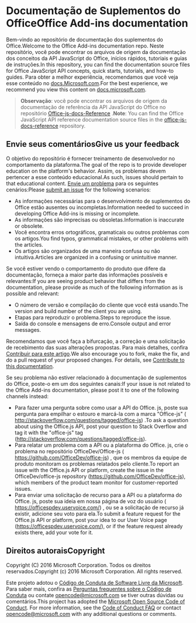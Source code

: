 # <a name="office-add-ins-documentation"></a><span data-ttu-id="463c1-101">Documentação de Suplementos do Office</span><span class="sxs-lookup"><span data-stu-id="463c1-101">Office Add-ins documentation</span></span>

<span data-ttu-id="463c1-102">Bem-vindo ao repositório de documentação dos suplementos do Office.</span><span class="sxs-lookup"><span data-stu-id="463c1-102">Welcome to the Office Add-ins documentation repo.</span></span> <span data-ttu-id="463c1-103">Neste repositório, você pode encontrar os arquivos de origem da documentação dos conceitos da API JavaScript do Office, inícios rápidos, tutoriais e guias de instruções.</span><span class="sxs-lookup"><span data-stu-id="463c1-103">In this repository, you can find the documentation source files for Office JavaScript API concepts, quick starts, tutorials, and how-to guides.</span></span> <span data-ttu-id="463c1-104">Para obter a melhor experiência, recomendamos que você veja esse conteúdo no [docs.Microsoft.com](https://docs.microsoft.com/office/dev/add-ins).</span><span class="sxs-lookup"><span data-stu-id="463c1-104">For the best experience, we recommend you view this content on [docs.microsoft.com](https://docs.microsoft.com/office/dev/add-ins).</span></span>

> <span data-ttu-id="463c1-105">**Observação**: você pode encontrar os arquivos de origem da documentação de referência da API JavaScript do Office no repositório [Office-js-docs-Reference](https://github.com/OfficeDev/office-js-docs-reference) .</span><span class="sxs-lookup"><span data-stu-id="463c1-105">**Note**: You can find the Office JavaScript API reference documentation source files in the [office-js-docs-reference](https://github.com/OfficeDev/office-js-docs-reference) repository.</span></span>

## <a name="give-us-your-feedback"></a><span data-ttu-id="463c1-106">Envie seus comentários</span><span class="sxs-lookup"><span data-stu-id="463c1-106">Give us your feedback</span></span>

<span data-ttu-id="463c1-107">O objetivo do repositório é fornecer treinamento de desenvolvedor no comportamento da plataforma.</span><span class="sxs-lookup"><span data-stu-id="463c1-107">The goal of the repo is to provide developer education on the platform's behavior.</span></span> <span data-ttu-id="463c1-108">Assim, os problemas devem pertencer a esse conteúdo educacional.</span><span class="sxs-lookup"><span data-stu-id="463c1-108">As such, issues should pertain to that educational content.</span></span> <span data-ttu-id="463c1-109">[Envie um problema](https://github.com/OfficeDev/office-js-docs-pr/issues) para os seguintes cenários:</span><span class="sxs-lookup"><span data-stu-id="463c1-109">Please [submit an issue](https://github.com/OfficeDev/office-js-docs-pr/issues) for the following scenarios:</span></span>

 - <span data-ttu-id="463c1-110">As informações necessárias para o desenvolvimento de suplementos do Office estão ausentes ou incompletas.</span><span class="sxs-lookup"><span data-stu-id="463c1-110">Information needed to succeed in developing Office Add-ins is missing or incomplete.</span></span>
 - <span data-ttu-id="463c1-111">As informações são imprecisas ou obsoletas.</span><span class="sxs-lookup"><span data-stu-id="463c1-111">Information is inaccurate or obsolete.</span></span>
 - <span data-ttu-id="463c1-112">Você encontra erros ortográficos, gramaticais ou outros problemas com os artigos.</span><span class="sxs-lookup"><span data-stu-id="463c1-112">You find typos, grammatical mistakes, or other problems with the articles.</span></span>
 - <span data-ttu-id="463c1-113">Os artigos são organizados de uma maneira confusa ou não intuitiva.</span><span class="sxs-lookup"><span data-stu-id="463c1-113">Articles are organized in a confusing or unintuitive manner.</span></span>
 
<span data-ttu-id="463c1-114">Se você estiver vendo o comportamento do produto que difere da documentação, forneça a maior parte das informações possíveis e relevantes:</span><span class="sxs-lookup"><span data-stu-id="463c1-114">If you are seeing product behavior that differs from the documentation, please provide as much of the following information as is possible and relevant:</span></span>

 - <span data-ttu-id="463c1-115">O número de versão e compilação do cliente que você está usando.</span><span class="sxs-lookup"><span data-stu-id="463c1-115">The version and build number of the client you are using.</span></span>
 - <span data-ttu-id="463c1-116">Etapas para reproduzir o problema.</span><span class="sxs-lookup"><span data-stu-id="463c1-116">Steps to reproduce the issue.</span></span>
 - <span data-ttu-id="463c1-117">Saída do console e mensagens de erro.</span><span class="sxs-lookup"><span data-stu-id="463c1-117">Console output and error messages.</span></span>
 
<span data-ttu-id="463c1-p103">Recomendamos que você faça a bifurcação, a correção e uma solicitação de recebimento das suas alterações propostas. Para mais detalhes, confira [Contribuir para este artigo](Contributing.md).</span><span class="sxs-lookup"><span data-stu-id="463c1-p103">We also encourage you to fork, make the fix, and do a pull request of your proposed changes. For details, see [Contribute to this documentation](Contributing.md).</span></span> 

<span data-ttu-id="463c1-120">Se seu problema não estiver relacionado à documentação de suplementos do Office, poste-o em um dos seguintes canais:</span><span class="sxs-lookup"><span data-stu-id="463c1-120">If your issue is not related to the Office Add-ins documentation, please post it to one of the following channels instead:</span></span>

 - <span data-ttu-id="463c1-121">Para fazer uma pergunta sobre como usar a API do Office. js, poste sua pergunta para empilhar o estouro e marcá-la com a marca "Office-js" ( http://stackoverflow.com/questions/tagged/office-js) .</span><span class="sxs-lookup"><span data-stu-id="463c1-121">To ask a question about using the Office.js API, post your question to Stack Overflow and tag it with the "office-js" tag (http://stackoverflow.com/questions/tagged/office-js).</span></span>
 - <span data-ttu-id="463c1-122">Para relatar um problema com a API ou a plataforma do Office. js, crie o problema no repositório OfficeDev/Office-js ( https://github.com/OfficeDev/office-js) , que os membros da equipe de produto monitoram os problemas relatados pelo cliente.</span><span class="sxs-lookup"><span data-stu-id="463c1-122">To report an issue with the Office.js API or platform, create the issue in the OfficeDev/office-js repository (https://github.com/OfficeDev/office-js), which members of the product team monitor for customer-reported issues.</span></span>
 - <span data-ttu-id="463c1-123">Para enviar uma solicitação de recurso para a API ou a plataforma do Office. js, poste sua ideia em nossa página de voz do usuário ( https://officespdev.uservoice.com/) , ou se a solicitação de recurso já existir, adicione seu voto para ela.</span><span class="sxs-lookup"><span data-stu-id="463c1-123">To submit a feature request for the Office.js API or platform, post your idea to our User Voice page (https://officespdev.uservoice.com/), or if the feature request already exists there, add your vote for it.</span></span>

## <a name="copyright"></a><span data-ttu-id="463c1-124">Direitos autorais</span><span class="sxs-lookup"><span data-stu-id="463c1-124">Copyright</span></span>

<span data-ttu-id="463c1-p104">Copyright (C) 2016 Microsoft Corporation. Todos os direitos reservados.</span><span class="sxs-lookup"><span data-stu-id="463c1-p104">Copyright (c) 2016 Microsoft Corporation. All rights reserved.</span></span>


<span data-ttu-id="463c1-p105">Este projeto adotou o [Código de Conduta de Software Livre da Microsoft](https://opensource.microsoft.com/codeofconduct/). Para saber mais, confira as [Perguntas frequentes sobre o Código de Conduta](https://opensource.microsoft.com/codeofconduct/faq/) ou contate [opencode@microsoft.com](mailto:opencode@microsoft.com) se tiver outras dúvidas ou comentários.</span><span class="sxs-lookup"><span data-stu-id="463c1-p105">This project has adopted the [Microsoft Open Source Code of Conduct](https://opensource.microsoft.com/codeofconduct/). For more information, see the [Code of Conduct FAQ](https://opensource.microsoft.com/codeofconduct/faq/) or contact [opencode@microsoft.com](mailto:opencode@microsoft.com) with any additional questions or comments.</span></span>
